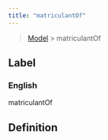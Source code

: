 ```yaml
---
title: "matriculantOf"
---
```


> [Model](../../) > matriculantOf

## Label

### English
matriculantOf


## Definition



    
